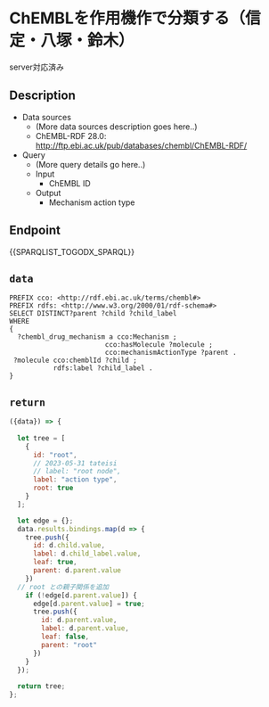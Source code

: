 # ChEMBLを作用機作で分類する（信定・八塚・鈴木） 
server対応済み

## Description

- Data sources
    - (More data sources description goes here..)
    - ChEMBL-RDF 28.0: http://ftp.ebi.ac.uk/pub/databases/chembl/ChEMBL-RDF/
- Query
    - (More query details go here..)
    -  Input
        - ChEMBL ID
    - Output
        - Mechanism action type

## Endpoint

{{SPARQLIST_TOGODX_SPARQL}}

## `data`

```sparql
PREFIX cco: <http://rdf.ebi.ac.uk/terms/chembl#>
PREFIX rdfs: <http://www.w3.org/2000/01/rdf-schema#>
SELECT DISTINCT?parent ?child ?child_label  
WHERE 
{
  ?chembl_drug_mechanism a cco:Mechanism ;
                        cco:hasMolecule ?molecule ;
                        cco:mechanismActionType ?parent .
 ?molecule cco:chemblId ?child ;
           rdfs:label ?child_label .
}

```

## `return`

```javascript
({data}) => {
  
  let tree = [
    {
      id: "root",
      // 2023-05-31 tateisi
      // label: "root node",
      label: "action type",
      root: true
    }
  ];

  let edge = {};
  data.results.bindings.map(d => {
    tree.push({
      id: d.child.value,
      label: d.child_label.value,
      leaf: true,
      parent: d.parent.value
    })
  // root との親子関係を追加
    if (!edge[d.parent.value]) {
      edge[d.parent.value] = true;
      tree.push({   
        id: d.parent.value,
        label: d.parent.value,
        leaf: false,
        parent: "root"
      })
    }
  });
  
  return tree;
};
```
